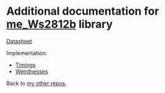 # Additional documentation for [me_Ws2812b](https://github.com/martin-eden/EmbeddedCpp-me_Ws2812b) library

[Datasheet](Datasheets/RGB%20LED%20stripe%20-%20WS2812B.pdf)

Implementation:
  * [Timings](Timings)
  * [Weirdnesses](Weird%20outputs)

Back to [my other repos](https://github.com/martin-eden/contents).
